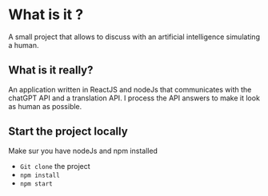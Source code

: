 # What is it ?

A small project that allows to discuss with an artificial intelligence simulating a human.

## What is it really?

An application written in ReactJS and nodeJs that communicates with the chatGPT API and a translation API. I process the API answers to make it look as human as possible.

## Start the project locally

Make sur you have nodeJs and npm installed
- `Git clone` the project
- `npm install`
- `npm start`

